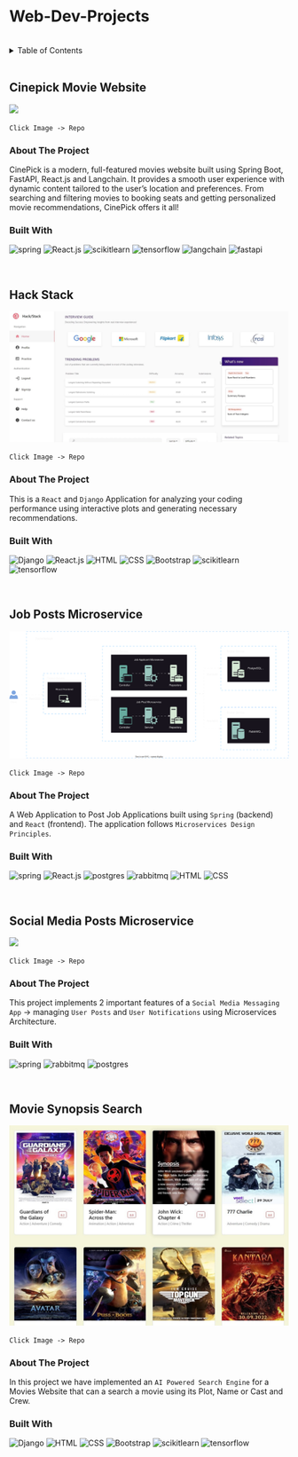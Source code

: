 # Web-Dev-Projects

<br>

<details>
  <summary>Table of Contents</summary>
  <ol>
    <li>
      <a href="#cinepick">Cinepick Movie Website</a>
    </li>
    <li>
      <a href="#hack-stack">Hack/Stack</a>
    </li>
    <li>
      <a href="#job-posts-microservice">Job Posts Microservice</a>
    </li>
    <li>
      <a href="#social-media-posts-microservice">Social-Media-Posts Microservice</a>
    </li>
    <li>
      <a href="#movie-synopsis-search">Movies Website</a>
    </li>
  </ol>
</details>

<br>

## Cinepick Movie Website

<a href="https://github.com/Mohit-Harsh/MovieWebsite"><img id="hack-stack-img" src="./assets/cinepick.png"></a>

`Click Image -> Repo`

### About The Project

CinePick is a modern, full-featured movies website built using Spring Boot, FastAPI, React.js and Langchain. It provides a smooth user experience with dynamic content tailored to the user’s location and preferences. From searching and filtering movies to booking seats and getting personalized movie recommendations, CinePick offers it all!

### Built With

![spring] ![React.js] ![scikitlearn] ![tensorflow] ![langchain] ![fastapi]

<br>


## Hack Stack

<a href="https://github.com/Mohit-Harsh/CodingWebsiteRepository"><img id="hack-stack-img" src="./assets/hackstack.jpg"></a>

`Click Image -> Repo`

### About The Project

This is a `React` and `Django` Application for analyzing your coding performance using interactive plots and generating necessary recommendations.

### Built With

![Django] ![React.js] ![HTML] ![CSS] ![Bootstrap] ![scikitlearn] ![tensorflow]

<br>

## Job Posts Microservice

<a href="https://github.com/Mohit-Harsh/JobPosts-Spring-React"><img src="./assets/JobPost diagram.svg"></a>

`Click Image -> Repo`

### About The Project

A Web Application to Post Job Applications built using `Spring` (backend) and `React` (frontend). The application follows `Microservices Design Principles`.

### Built With

![spring] ![React.js] ![postgres] ![rabbitmq] ![HTML] ![CSS]

<br>

## Social Media Posts Microservice

<a href="https://github.com/Mohit-Harsh/JobPosts-Spring-React"><img src="./assets/social-media-posts.gif"></a>

`Click Image -> Repo`

### About The Project

This project implements 2 important features of a `Social Media Messaging App` -> managing `User Posts` and `User Notifications` using Microservices Architecture.

### Built With

![spring] ![rabbitmq] ![postgres]


<br>

## Movie Synopsis Search

<a href="https://github.com/Mohit-Harsh/Movie-Synopsis-Search"><img src="./assets/movie website.jpg"></a>

`Click Image -> Repo`

### About The Project

In this project we have implemented an `AI Powered Search Engine` for a Movies Website that can a search a movie using its Plot, Name or Cast and Crew.

### Built With

![Django] ![HTML] ![CSS] ![Bootstrap] ![scikitlearn] ![tensorflow]






[Django]:https://img.shields.io/badge/Django-black?style=for-the-badge&logo=django
[HTML]:https://img.shields.io/badge/HTML-grey?style=for-the-badge&logo=html5
[CSS]:https://img.shields.io/badge/CSS-blue?style=for-the-badge&logo=css3
[Bootstrap]:https://img.shields.io/badge/Bootstrap-563D7C?style=for-the-badge&logo=bootstrap&logoColor=white
[React.js]: https://img.shields.io/badge/React-20232A?style=for-the-badge&logo=react&logoColor=61DAFB
[scikitlearn]:https://img.shields.io/badge/Scikit--Learn-white?style=for-the-badge&logo=scikit-learn
[tensorflow]:https://img.shields.io/badge/Tensorflow-black?style=for-the-badge&logo=tensorflow
[spring]:https://img.shields.io/badge/Spring--Boot-249141?style=for-the-badge&logo=spring&logoColor=white
[rabbitmq]:https://img.shields.io/badge/RabbitMQ-orange?style=for-the-badge&logo=rabbitmq&logoColor=white
[postgres]:https://img.shields.io/badge/PostgreSQL-blue?style=for-the-badge&logo=postgresql&logoColor=white
[langchain]: https://img.shields.io/badge/Langchain-black?style=for-the-badge&logo=langchain
[fastapi]: https://img.shields.io/badge/FastAPIt-blue?style=for-the-badge&logo=fastapi&logoColor=white
